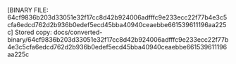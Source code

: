 [BINARY FILE: 64cf9836b203d33051e32f17cc8d42b924006adfffc9e233ecc22f77b4e3c5cfa6edcd762d2b936b0edef5ecd45bba40940ceaebbe661539611196aa225c]
Stored copy: docs/converted-binary/64cf9836b203d33051e32f17cc8d42b924006adfffc9e233ecc22f77b4e3c5cfa6edcd762d2b936b0edef5ecd45bba40940ceaebbe661539611196aa225c
